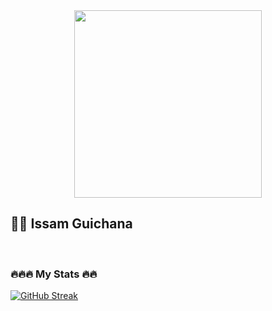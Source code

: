 <div id="header" align="center">
    <img src="[https://media.giphy.com/media/ASd0Ukj0y3qMM/giphy.gif](https://media3.giphy.com/media/v1.Y2lkPTc5MGI3NjExY3Zwd3V0OTIxbmVtYW82MmVjdzlycWVrNWhodHY5ODk3c2JlOXpyZCZlcD12MV9pbnRlcm5hbF9naWZfYnlfaWQmY3Q9Zw/cnhpl4IeYgU7MCBdV2/giphy.gif)" width="300px"/>
</div>


 ## 👨‍💻 Issam Guichana

<br />


### 🔥🔥🔥 My Stats 🔥🔥 

[![GitHub Streak](http://github-readme-streak-stats.herokuapp.com?user=issam-guichana&theme=dark&hide_border=true&date_format=M%20j%5B%2C%20Y%5D)](https://git.io/streak-stats)
